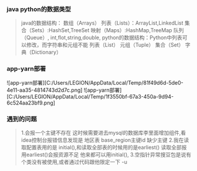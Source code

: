 ### java python的数据类型
>java的数据结构：
>数组（Arrays）
>列表（Lists）：ArrayList,LinkedList
>集合（Sets）:HashSet,TreeSet
>映射（Maps）:HashMap,TreeMap
>队列（Queue）,
>int,flot,string,double,
>python的数据结构：Python中列表可以修改，而字符串和元组不能
>列表（List）
>元组（Tuple）
>集合（Set）
>字典（Dictionary）
### app-yarn部署
![app-yarn部署][C:/Users/LEGION/AppData/Local/Temp/81f49d6d-5de0-4e11-aa35-4814743d2d7c.png]
![app-yarn部署][C:/Users/LEGION/AppData/Local/Temp/1f3550bf-67a3-450a-9d94-6c524aa23bf9.png]
### 遇到的问题
>1.会报一个主键不存在 这时候需要进去mysql的数据库李里面增加组件,看idea控制台报错信息发现是
> 地区表 base_region主键id 缺少主键
>2.我在读取配置表用的是 initial(),和读取全部表的时候用的是earliest()
> 读取全部报用earliest()会报资源不足  他来都可以用initial(),
> 3.空指针异常搜豆包是说有个类没有被使用,或者通过代码跟他限定一下
-u